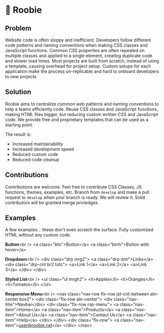 # 💎 Roobie

## Problem

Website code is often sloppy and inefficient.  Developers follow different code patterns and naming conventions when making CSS classes and JavaScript functions.  Common CSS properties are often repeated on multiple classes and applied to a single element, creating duplicate code and slower load times.  Most projects are built from scratch, instead of using a template, causing overhead for project setup.  Custom setups for each application make the process un-replicable and hard to onboard developers to new projects.

## Solution

Roobie aims to centralize common web patterns and naming conventions to help a teams efficiently code. Reuse CSS classes and JavaScript functions, making HTML files bigger, but reducing custom written CSS and JavaScript code.  We provide free and proprietary templates that can be used as a starting point.

The result is:

- Increased maintainability 
- Increased development speed
- Reduced custom code
- Reduced code cleanup

## Contributions

Contributions are welcome.  Feel free to contribute CSS Classes, JS functions, themes, examples, etc.  Branch from `develop` and make a pull request to `develop` when your branch is ready.  We will review it.  Solid contributors will be granted merge privledges.  

## Examples

A few examples... these don't even scratch the surface.  Fully customized HTML without any custom code.

**Button**&lt;br /&gt;
&lt;a class="btn"&gt;Button&lt;/a&gt;
&lt;a class="btnh"&gt;Button with hover&lt;/a&gt;

**Dropdown**&lt;br /&gt;
&lt;div class="drp mrg2"&gt;
    &lt;a class="drp-btn"&gt;Links&lt;/a&gt;
    &lt;div class="drp-cnt br2 txtc"&gt;
        &lt;a&gt;Link 1&lt;/a&gt;
        &lt;a&gt;Link 2&lt;/a&gt;
        &lt;a&gt;Link 3&lt;/a&gt;
    &lt;/div&gt;
&lt;/div&gt;

**Styled List**&lt;br /&gt;
&lt;ul class="ul mrgh2"&gt;
    &lt;li&gt;Apples&lt;/li&gt;
    &lt;li&gt;Oranges&lt;/li&gt;
    &lt;li&gt;Tomatos&lt;/li&gt;
&lt;/ul&gt;


**Responsive Menu**&lt;br /&gt;
&lt;nav class="nav-row flx-row jst-cnt-between aln-center box2"&gt;
    &lt;div class="flx-row aln-center"&gt;
        &lt;div class="nav-title"&gt;Navbar&lt;/div&gt;
        &lt;div class="flx-row rsp-menu"&gt;
            &lt;a class="nav-item"&gt;Home&lt;/a&gt;
            &lt;a class="nav-item"&gt;Products&lt;/a&gt;
            &lt;a class="nav-item"&gt;About Us&lt;/a&gt;
            &lt;a class="nav-item"&gt;Contact Us&lt;/a&gt;
            &lt;a class="nav-item"&gt;Help&lt;/a&gt;
        &lt;/div&gt;
    &lt;/div&gt;
    &lt;div class="flx-row"&gt;
        &lt;a class="nav-item"&gt;user@roobie.net&lt;/a&gt;
    &lt;/div&gt;
&lt;/nav&gt;
